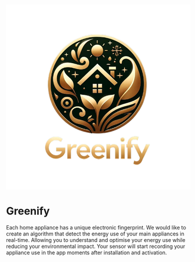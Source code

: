 <!-- Banner Image -->
<img src="WhatsApp Image 2024-04-11 at 12.13.52-fotor-bg-remover-20240411145151.png">
  
  <!--"https://stateimpactcenter.org/images/general/_full/Blog-Powering-Up-for-a-Clean-Energy-Transition-10-12-23.jpg" width="100%">-->

# Greenify
Each home appliance has a unique electronic fingerprint. We would like to create an algorithm that detect the energy use of your main appliances in real-time. Allowing you to understand and optimise your energy use while reducing your environmental impact. Your sensor will start recording your appliance use in the app moments after installation and activation.

